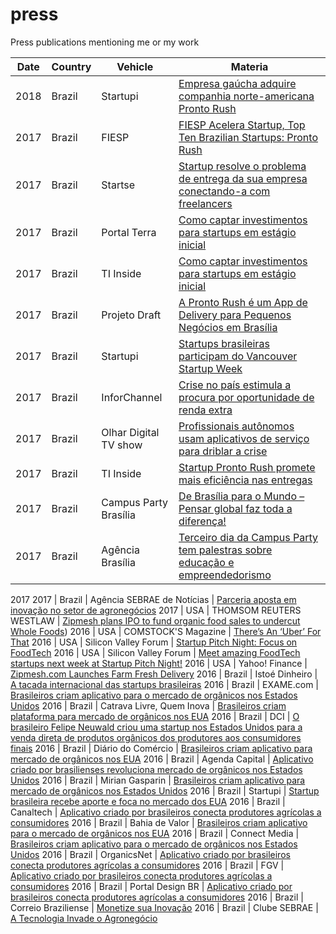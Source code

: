 # press
Press publications mentioning me or my work

Date | Country | Vehicle | Materia  
--- | --- | --- | --- |
2018 | Brazil | Startupi | [Empresa gaúcha adquire companhia norte-americana Pronto Rush](https://startupi.com.br/2018/06/empresa-gaucha-adquire-companhia-norte-americana-pronto-rush/)
2017 | Brazil | FIESP | [FIESP Acelera Startup, Top Ten Brazilian Startups: Pronto Rush](press/pronto_rush_top_10_brazilian_startups.pdf)
2017 | Brazil | Startse | [Startup resolve o problema de entrega da sua empresa conectando-a com freelancers](https://conteudo.startse.com.br/startups/taina/startup-resolve-problema-de-entrega-retail/)
2017 | Brazil | Portal Terra | [Como captar investimentos para startups em estágio inicial](https://www.terra.com.br/noticias/tecnologia/canaltech/como-captar-investimentos-para-startups-em-estagio-inicial,97f4010d6005c25f0613f18ebf28b66avt98w02s.html)
2017 | Brazil | TI Inside | [Como captar investimentos para startups em estágio inicial](http://tiinside.com.br/tiinside/webinside/13/10/2017/como-captar-investimentos-para-startups-em-estagio-inicial/)
2017 | Brazil | Projeto Draft | [A Pronto Rush é um App de Delivery para Pequenos Negócios em Brasília](http://projetodraft.com/a-pronto-rush-e-um-app-de-delivery-para-pequenos-negocios-em-brasilia/)
2017 | Brazil | Startupi | [Startups brasileiras participam do Vancouver Startup Week](https://startupi.com.br/2017/09/startups-brasileiras-participam-do-vancouver-startup-week-2017/)
2017 | Brazil | InforChannel | [Crise no país estimula a procura por oportunidade de renda extra](https://inforchannel.com.br/2017/09/05/crise-no-pais-estimula-procura-por-oportunidade-de-renda-extra/)
2017 | Brazil | Olhar Digital TV show | [Profissionais autônomos usam aplicativos de serviço para driblar a crise](https://olhardigital.com.br/video/profissionais-autonomos-usam-aplicativos-de-servico-para-driblar-a-crise/71378)
2017 | Brazil | TI Inside | [Startup Pronto Rush promete mais eficiência nas entregas](press/startup_pronto_rush_promete_mais_eficiencia_nas_entregas___ti_inside_online_-_web_inside.pdf)
2017 | Brazil | Campus Party Brasília | [De Brasília para o Mundo – Pensar global faz toda a diferença!](https://youtu.be/V2G-fqyZptw?t=7481)
2017 | Brazil | Agência Brasília | [Terceiro dia da Campus Party tem palestras sobre educação e empreendedorismo](https://www.agenciabrasilia.df.gov.br/2017/06/16/terceiro-dia-da-campus-party-tem-palestras-sobre-educacao-e-empreendedorismo/)
2017
2017 | Brazil | Agência SEBRAE de Notícias | [Parceria aposta em inovação no setor de agronegócios](http://www.agenciasebrae.com.br/sites/asn/uf/NA/parceria-aposta-em-inovacao-no-setor-de-agronegocios,3ef4fac7748ac510VgnVCM1000004c00210aRCRD)
2017 | USA | THOMSOM REUTERS WESTLAW | [Zipmesh plans IPO to fund organic food sales to undercut Whole Foods](https://content.next.westlaw.com/Document/Ie2981078ea5311e698dc8b09b4f043e0/View/FullText.html?originationContext=docHeader&contextData=(sc.Search)&transitionType=Document&needToInjectTerms=False&docSource=8f205a563e7444869a3d623e2deb893e&firstPage=true&bhcp=1))
2016 | USA | COMSTOCK'S Magazine | [There’s An ‘Uber’ For That](https://www.comstocksmag.com/web-only/theres-uber)
2016 | USA | Silicon Valley Forum | [Startup Pitch Night: Focus on FoodTech](http://siliconvalleyforum.com/article/startup-pitch-night-focus-on-foodtech)
2016 | USA | Silicon Valley Forum | [Meet amazing FoodTech startups next week at Startup Pitch Night!](http://siliconvalleyforum.com/article/meet-amazing-foodtech-startups-next-week-at-startup-pitch-night)
2016 | USA | Yahoo! Finance | [Zipmesh.com Launches Farm Fresh Delivery](press/zipmesh.pdf)
2016 | Brazil | Istoé Dinheiro | [A tacada internacional das startups brasileiras](https://www.neuwald.biz/wp-content/uploads/2018/12/archive.zip)
2016 | Brazil | EXAME.com | [Brasileiros criam aplicativo para o mercado de orgânicos nos Estados Unidos](http://exame.abril.com.br/negocios/dino/brasileiros-criam-aplicativo-para-mercado-de-organicos-nos-estados-unidos-dino89084290131/)
2016 | Brazil | Catrava Livre, Quem Inova | [Brasileiros criam plataforma para mercado de orgânicos nos EUA](https://queminova.catracalivre.com.br/inova/brasileiros-criam-plataforma-para-mercado-de-organicos-nos-eua/)
2016 | Brazil | DCI | [O brasileiro Felipe Neuwald criou uma startup nos Estados Unidos para a venda direta de produtos orgânicos dos produtores aos consumidores finais](press/cdi_zipmesh.pdf)
2016 | Brazil | Diário do Comércio | [Brasileiros criam aplicativo para mercado de orgânicos nos EUA](press/curtas.pdf)
2016 | Brazil | Agenda Capital | [Aplicativo criado por brasilienses revoluciona mercado de orgânicos nos Estados Unidos](http://agendacapital.com.br/aplicativo-criado-por-brasilienses-revoluciona-mercado-de-organicos-nos-estados-unidos/)
2016 | Brazil | Mirian Gasparin | [Brasileiros criam aplicativo para mercado de orgânicos nos Estados Unidos](http://miriangasparin.com.br/2016/06/brasileiros-criam-aplicativo-para-mercado-de-organicos-nos-estados-unidos/)
2016 | Brazil | Startupi | [Startup brasileira recebe aporte e foca no mercado dos EUA](https://startupi.com.br/2016/05/startup-brasileira-recebe-aporte-e-foca-no-mercado-dos-eua/)
2016 | Brazil | Canaltech | [Aplicativo criado por brasileiros conecta produtores agrícolas a consumidores](https://corporate.canaltech.com.br/noticia/startups/aplicativo-criado-por-brasileiros-conecta-produtores-agricolas-a-consumidores-67227/)
2016 | Brazil | Bahia de Valor | [Brasileiros criam aplicativo para o mercado de orgânicos nos EUA](http://www.bahiadevalor.com.br/2016/05/brasileiros-criam-aplicativo-para-mercado-de-organicos-nos-eua/)
2016 | Brazil | Connect Media | [Brasileiros criam aplicativo para o mercado de orgânicos nos Estados Unidos](http://www.connectmedia.com.br/index.php?pagina=publicacao.php&idpublicacao=2310)
2016 | Brazil | OrganicsNet | [Aplicativo criado por brasileiros conecta produtores agrícolas a consumidores](http://www.organicsnet.com.br/2016/05/aplicativo-criado-por-brasileiros-conecta-produtores-agricolas-a-consumidores/)
2016 | Brazil | FGV | [Aplicativo criado por brasileiros conecta produtores agrícolas a consumidores](press/aplic.pdf)
2016 | Brazil | Portal Design BR | [Aplicativo criado por brasileiros conecta produtores agrícolas a consumidores](http://designbr.ning.com/profiles/blogs/aplicativo-criado-por-brasileiros-conecta-produtores-agricolas-a-)
2016 | Brazil | Correio Braziliense | [Monetize sua Inovação](http://www.correiobraziliense.com.br/app/noticia/eu-estudante/tf_carreira/2016/04/24/tf_carreira_interna,528894/monetize-sua-inovacao.shtml)
2016 | Brazil | Clube SEBRAE | [A Tecnologia Invade o Agronegócio](https://clubesebrae.com.br/blog/a-tecnologia-invade-o-agronegocio)
